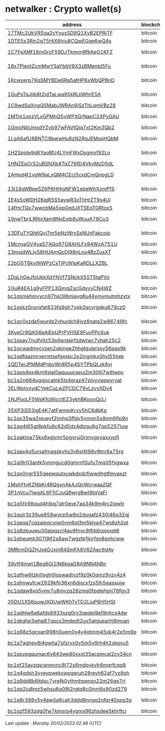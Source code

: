 # netwalker : Crypto wallet(s)

| address | blockchain | Balance |
|---|---|---|
| [17TMc2UkVRSga2yYvuxSD9Q1XyB2EPRjTF](https://www.blockchain.com/explorer/addresses/btc/17TMc2UkVRSga2yYvuxSD9Q1XyB2EPRjTF) | bitcoin | $ 9196 |
| [1DTE5x3Rjn2q75HjX6hiu8CQwEGqe6wQ4s](https://www.blockchain.com/explorer/addresses/btc/1DTE5x3Rjn2q75HjX6hiu8CQwEGqe6wQ4s) | bitcoin | $ 26688 |
| [1C7FeXMf18mGrcF59DJTkmxnRfkKeG1KFZ](https://www.blockchain.com/explorer/addresses/btc/1C7FeXMf18mGrcF59DJTkmxnRfkKeG1KFZ) | bitcoin | $ 2185661 |
| [18x7PieotZcmMwYSaYbbV8X3zBMentd5Fu](https://www.blockchain.com/explorer/addresses/btc/18x7PieotZcmMwYSaYbbV8X3zBMentd5Fu) | bitcoin | $ 148414 |
| [1Kcwserp7KqSMYBDe6Ra5atHP6xWbQPBnD](https://www.blockchain.com/explorer/addresses/btc/1Kcwserp7KqSMYBDe6Ra5atHP6xWbQPBnD) | bitcoin | $ 2110466 |
| [1GuPsTqJjib8t2idTaLwa95kRLtiWhrE5A](https://www.blockchain.com/explorer/addresses/btc/1GuPsTqJjib8t2idTaLwa95kRLtiWhrE5A) | bitcoin | $ 1575360 |
| [1C9wdSqXngQSMabJWRAn9jSzThLqmVBz28](https://www.blockchain.com/explorer/addresses/btc/1C9wdSqXngQSMabJWRAn9jSzThLqmVBz28) | bitcoin | $ 16244 |
| [1MTm1qxzVLvGPMnQ5vWPXGrNapC2XPyGAU](https://www.blockchain.com/explorer/addresses/btc/1MTm1qxzVLvGPMnQ5vWPXGrNapC2XPyGAU) | bitcoin | $ 653429 |
| [1GmoNbUmxdYZyb97wFAVtQjq7xt2Km3Qb2](https://www.blockchain.com/explorer/addresses/btc/1GmoNbUmxdYZyb97wFAVtQjq7xt2Km3Qb2) | bitcoin | $ 6024 |
| [1LgA6afU8BNTC9bwwHu6zN2RgJEMspHQbM](https://www.blockchain.com/explorer/addresses/btc/1LgA6afU8BNTC9bwwHu6zN2RgJEMspHQbM) | bitcoin | $ 220453 |
| [1H2Spjde9d6YaoBfJ4LYmFWxDsgmxf92Ln](https://www.blockchain.com/explorer/addresses/btc/1H2Spjde9d6YaoBfJ4LYmFWxDsgmxf92Ln) | bitcoin | $ 609725 |
| [1HNZEpCrS2uBSNXb4TqZ76fD4VkyMzD5dL](https://www.blockchain.com/explorer/addresses/btc/1HNZEpCrS2uBSNXb4TqZ76fD4VkyMzD5dL) | bitcoin | $ 3700 |
| [1AHod4t1vpW9aLxQM4CEcj5cxdCmQnpgLD](https://www.blockchain.com/explorer/addresses/btc/1AHod4t1vpW9aLxQM4CEcj5cxdCmQnpgLD) | bitcoin | $ 111128 |
| [13i19sWBpe5Z6P6HHigNFW1ebeWhXzmPfS](https://www.blockchain.com/explorer/addresses/btc/13i19sWBpe5Z6P6HHigNFW1ebeWhXzmPfS) | bitcoin | $ 115157 |
| [1E4s5oWDH2KqjR5S5aywR3oThHrZT9s4Ui](https://www.blockchain.com/explorer/addresses/btc/1E4s5oWDH2KqjR5S5aywR3oThHrZT9s4Ui) | bitcoin | $ 1380 |
| [14fHcTQx7wwcbMa5opGqdJXTSEqTGRtoxS](https://www.blockchain.com/explorer/addresses/btc/14fHcTQx7wwcbMa5opGqdJXTSEqTGRtoxS) | bitcoin | $ 790 |
| [19nwTbrjLRRjxXam8NxExib8uWuuA78Cu3](https://www.blockchain.com/explorer/addresses/btc/19nwTbrjLRRjxXam8NxExib8uWuuA78Cu3) | bitcoin | $ 419376 |
| [13DFuTYQhKQyj7m5pNzWrySsNUnFakcojp](https://www.blockchain.com/explorer/addresses/btc/13DFuTYQhKQyj7m5pNzWrySsNUnFakcojp) | bitcoin | $ 2104103 |
| [1McnyaGV4yaS7AQo97G8AHLFx94WzA751U](https://www.blockchain.com/explorer/addresses/btc/1McnyaGV4yaS7AQo97G8AHLFx94WzA751U) | bitcoin | $ 19348 |
| [13msidWLjvS6HUAmQcDj98nLno4BzZusXT](https://www.blockchain.com/explorer/addresses/btc/13msidWLjvS6HUAmQcDj98nLno4BzZusXT) | bitcoin | $ 17014 |
| [12bG5T6kvj9iWPzCxTjPcWipKaRDLLXZBL](https://www.blockchain.com/explorer/addresses/btc/12bG5T6kvj9iWPzCxTjPcWipKaRDLLXZBL) | bitcoin | $ 483298 |
| [1DgLhGeJfoUkkXdYNVf7SNckX5ST5taPVo](https://www.blockchain.com/explorer/addresses/btc/1DgLhGeJfoUkkXdYNVf7SNckX5ST5taPVo) | bitcoin | $ 2428273 |
| [1GuR4EA1g9yFPP13QjnqjZscGdyyvCN4WZ](https://www.blockchain.com/explorer/addresses/btc/1GuR4EA1g9yFPP13QjnqjZscGdyyvCN4WZ) | bitcoin | $ 829 |
| [bc1qsmehmvycn97hsl3l8mjavg8u44ymvmutmhzvtx](https://www.blockchain.com/explorer/addresses/btc/bc1qsmehmvycn97hsl3l8mjavg8u44ymvmutmhzvtx) | bitcoin | $ 227 |
| [bc1qxkz0nsrqfat833fq9gh7ypk0qcvrgqku679cz0](https://www.blockchain.com/explorer/addresses/btc/bc1qxkz0nsrqfat833fq9gh7ypk0qcvrgqku679cz0) | bitcoin | $ 135857 |
| [bc1qc0xzda5wurdz2yhurdch8jvz6natg2w86749fc](https://www.blockchain.com/explorer/addresses/btc/bc1qc0xzda5wurdz2yhurdch8jvz6natg2w86749fc) | bitcoin | $ 122161 |
| [3KyeCr9QA56pAjEpUPrPVH5E9FuvPPcXuk](https://www.blockchain.com/explorer/addresses/btc/3KyeCr9QA56pAjEpUPrPVH5E9FuvPPcXuk) | bitcoin | $ 77042 |
| [bc1qxay7nulfvjtz53p6erdajrfzdwtwc7vhah25c2](https://www.blockchain.com/explorer/addresses/btc/bc1qxay7nulfvjtz53p6erdajrfzdwtwc7vhah25c2) | bitcoin | $ 657 |
| [bc1qcwadmycvzen2qkjnge2hhgtgulerssy56pqx9k](https://www.blockchain.com/explorer/addresses/btc/bc1qcwadmycvzen2qkjnge2hhgtgulerssy56pqx9k) | bitcoin | $ 30641 |
| [bc1qdfqazmrxermtsefgeskc2e2jngmkx0hvl55hek](https://www.blockchain.com/explorer/addresses/btc/bc1qdfqazmrxermtsefgeskc2e2jngmkx0hvl55hek) | bitcoin | $ 53973 |
| [1QDTerJPMMdPnbvWr8R5p4SYTPbQLzk8vj](https://www.blockchain.com/explorer/addresses/btc/1QDTerJPMMdPnbvWr8R5p4SYTPbQLzk8vj) | bitcoin | $ 1128 |
| [bc1qqs4px4km9xlal0aquuucxeuj2m30llj7w9jwpv](https://www.blockchain.com/explorer/addresses/btc/bc1qqs4px4km9xlal0aquuucxeuj2m30llj7w9jwpv) | bitcoin | $ 87527 |
| [bc1q2n664ugqjxcalnk5ts4qraz47plvyvwpeyryat](https://www.blockchain.com/explorer/addresses/btc/bc1q2n664ugqjxcalnk5ts4qraz47plvyvwpeyryat) | bitcoin | $ 87185 |
| [3ELWptyxydCYekCuLwZPCDC79vLzvvXDv4](https://www.blockchain.com/explorer/addresses/btc/3ELWptyxydCYekCuLwZPCDC79vLzvvXDv4) | bitcoin | $ 27250 |
| [1NJFpoLF5WsKfcWicctEZ3ykhBKoooQcLi](https://www.blockchain.com/explorer/addresses/btc/1NJFpoLF5WsKfcWicctEZ3ykhBKoooQcLi) | bitcoin | $ 853366 |
| [35XP3iS53jgE4K7atFwmjoKrxy5hC6dbKp](https://www.blockchain.com/explorer/addresses/btc/35XP3iS53jgE4K7atFwmjoKrxy5hC6dbKp) | bitcoin | $ 29329 |
| [bc1qx35wa2reueyf2jmhq3ffdv5vmqn5s8nm6flp9n](https://www.blockchain.com/explorer/addresses/btc/bc1qx35wa2reueyf2jmhq3ffdv5vmqn5s8nm6flp9n) | bitcoin | $ 37251 |
| [bc1qg4l65gt8pkfu9c62d5dz4dlzgu8g7qp5257luw](https://www.blockchain.com/explorer/addresses/btc/bc1qg4l65gt8pkfu9c62d5dz4dlzgu8g7qp5257luw) | bitcoin | $ 38978 |
| [bc1qaktxa75kx8xglvmr5pgvruj0rjmvgxyaxxypfj](https://www.blockchain.com/explorer/addresses/btc/bc1qaktxa75kx8xglvmr5pgvruj0rjmvgxyaxxypfj) | bitcoin | $ 108639 |
| [bc1qas4q5ursafmagzkvhs3v6sl4t98v9tnr8a75rg](https://www.blockchain.com/explorer/addresses/btc/bc1qas4q5ursafmagzkvhs3v6sl4t98v9tnr8a75rg) | bitcoin | $ 233846 |
| [bc1qj9r03antk5ynmgucd0gmrnf0ufu7mq05fxgwxa](https://www.blockchain.com/explorer/addresses/btc/bc1qj9r03antk5ynmgucd0gmrnf0ufu7mq05fxgwxa) | bitcoin | $ 654 |
| [bc1qx0ngr555gepwqutxuwkdxdcfjwwdhgtfmyaxzt](https://www.blockchain.com/explorer/addresses/btc/bc1qx0ngr555gepwqutxuwkdxdcfjwwdhgtfmyaxzt) | bitcoin | $ 180845 |
| [1MshYtvKZNbKr4RQgynAkAJQcWcrwaaZQF](https://www.blockchain.com/explorer/addresses/btc/1MshYtvKZNbKr4RQgynAkAJQcWcrwaaZQF) | bitcoin | $ 750 |
| [3P1nVcu7iwgAL6F5CJuQBwrgBwt9tqVaFi](https://www.blockchain.com/explorer/addresses/btc/3P1nVcu7iwgAL6F5CJuQBwrgBwt9tqVaFi) | bitcoin | $ 38871 |
| [bc1q5fx98qud4htkg7alr0eve7aq34k9m4rc2jqwtr](https://www.blockchain.com/explorer/addresses/btc/bc1q5fx98qud4htkg7alr0eve7aq34k9m4rc2jqwtr) | bitcoin | $ 237948 |
| [bc1qulr3z39ue858wvcp5w8q2dugafz430j46q32qj](https://www.blockchain.com/explorer/addresses/btc/bc1qulr3z39ue858wvcp5w8q2dugafz430j46q32qj) | bitcoin | $ 18880 |
| [bc1qeqa7cpzajpqcvne0vm6ql3m5klye47ws6zh2qt](https://www.blockchain.com/explorer/addresses/btc/bc1qeqa7cpzajpqcvne0vm6ql3m5klye47ws6zh2qt) | bitcoin | $ 16512 |
| [bc1q8zkuuwu30ajagzcl4au9fnvc8tfddjcpjxxqt6](https://www.blockchain.com/explorer/addresses/btc/bc1q8zkuuwu30ajagzcl4au9fnvc8tfddjcpjxxqt6) | bitcoin | $ 14362 |
| [bc1qheumh307l9jf2s8aw7wgztkfjkjrfsn8pnhcww](https://www.blockchain.com/explorer/addresses/btc/bc1qheumh307l9jf2s8aw7wgztkfjkjrfsn8pnhcww) | bitcoin | $ 1618 |
| [3MRrmDQZHJokDJxjnR4SmFA8V6ZAec6dAv](https://www.blockchain.com/explorer/addresses/btc/3MRrmDQZHJokDJxjnR4SmFA8V6ZAec6dAv) | bitcoin | $ 3633915 |
| [39vtf4inwt1Beg6Gj1iN6kgaG8A9NN4hBo](https://www.blockchain.com/explorer/addresses/btc/39vtf4inwt1Beg6Gj1iN6kgaG8A9NN4hBo) | bitcoin | $ 114782 |
| [bc1qfhw6tzkj0sgh0lqswadtvzf9z0k0qmz9vzv4z4](https://www.blockchain.com/explorer/addresses/btc/bc1qfhw6tzkj0sgh0lqswadtvzf9z0k0qmz9vzv4z4) | bitcoin | $ 784 |
| [bc1qhnwufcw2929kfh36xn6djscxfzs5lh5eassujw](https://www.blockchain.com/explorer/addresses/btc/bc1qhnwufcw2929kfh36xn6djscxfzs5lh5eassujw) | bitcoin | $ 21283 |
| [bc1qdaw8xq5ymr7u8mvzq26zmq0fpqtefgnj76fgv3](https://www.blockchain.com/explorer/addresses/btc/bc1qdaw8xq5ymr7u8mvzq26zmq0fpqtefgnj76fgv3) | bitcoin | $ 818 |
| [35DU1XS6puwJXGUwWKhTyTD2LjuP6H5HSt](https://www.blockchain.com/explorer/addresses/btc/35DU1XS6puwJXGUwWKhTyTD2LjuP6H5HSt) | bitcoin | $ 2019668 |
| [bc1qdhlw8a6afds8933szg0ry3qedej9ef9nhcs4dw](https://www.blockchain.com/explorer/addresses/btc/bc1qdhlw8a6afds8933szg0ry3qedej9ef9nhcs4dw) | bitcoin | $ 8445 |
| [bc1qkghe3wha87qpcx3mdedt2ux5atguearhj8mvan](https://www.blockchain.com/explorer/addresses/btc/bc1qkghe3wha87qpcx3mdedt2ux5atguearhj8mvan) | bitcoin | $ 47 |
| [bc1q98z5gcxan998h0uem0y4y4qtmm45xk4r2e5m9p](https://www.blockchain.com/explorer/addresses/btc/bc1q98z5gcxan998h0uem0y4y4qtmm45xk4r2e5m9p) | bitcoin | $ 5235133 |
| [bc1q7aghpv8l4gwha7sfzrvx0v5m5y9rh4h2skgvu5](https://www.blockchain.com/explorer/addresses/btc/bc1q7aghpv8l4gwha7sfzrvx0v5m5y9rh4h2skgvu5) | bitcoin | $ 399 |
| [bc1qsypgqumac6y643we80xxst35acpmcal2cv34cn](https://www.blockchain.com/explorer/addresses/btc/bc1qsypgqumac6y643we80xxst35acpmcal2cv34cn) | bitcoin | $ 118899 |
| [bc1qf25ayzqsranmvnc8l72s6mdqvkvlr6mqrfcqg8](https://www.blockchain.com/explorer/addresses/btc/bc1qf25ayzqsranmvnc8l72s6mdqvkvlr6mqrfcqg8) | bitcoin | $ 282 |
| [bc1q4qdsh3vveypwekxwpgeruh28revh62af7yz8ph](https://www.blockchain.com/explorer/addresses/btc/bc1q4qdsh3vveypwekxwpgeruh28revh62af7yz8ph) | bitcoin | $ 29492 |
| [bc1q9dd8k6jtdsc7yrefk0ythmhpensn22m26ge7rl](https://www.blockchain.com/explorer/addresses/btc/bc1q9dd8k6jtdsc7yrefk0ythmhpensn22m26ge7rl) | bitcoin | $ 22753 |
| [bc1qq2ju8mz5whsu6g08t2rgtq8c0jnnj6s90zd279](https://www.blockchain.com/explorer/addresses/btc/bc1qq2ju8mz5whsu6g08t2rgtq8c0jnnj6s90zd279) | bitcoin | $ 1514 |
| [bc1q8r398v5v4aw0a6cah3ddd8nngq2nfqr40xpg3q](https://www.blockchain.com/explorer/addresses/btc/bc1q8r398v5v4aw0a6cah3ddd8nngq2nfqr40xpg3q) | bitcoin | $ 567683 |
| [bc1qzf593zdg0fw7kmxrp4vgmx96zhsdee5khrftcj](https://www.blockchain.com/explorer/addresses/btc/bc1qzf593zdg0fw7kmxrp4vgmx96zhsdee5khrftcj) | bitcoin | $ 169 |

Last update : _Monday 20/02/2023 02.46 (UTC)_

